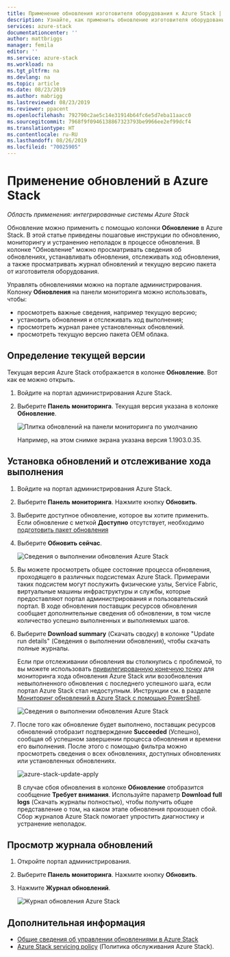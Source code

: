 ```yaml
---
title: Применение обновления изготовителя оборудования к Azure Stack | Документация Майкрософт
description: Узнайте, как применить обновление изготовителя оборудования к Azure Stack.
services: azure-stack
documentationcenter: ''
author: mattbriggs
manager: femila
editor: ''
ms.service: azure-stack
ms.workload: na
ms.tgt_pltfrm: na
ms.devlang: na
ms.topic: article
ms.date: 08/23/2019
ms.author: mabrigg
ms.lastreviewed: 08/23/2019
ms.reviewer: ppacent
ms.openlocfilehash: 792790c2ae5c14e31914b64fc6e5d7eba11aacc0
ms.sourcegitcommit: 7968f9f0946138867323793be9966ee2ef99dcf4
ms.translationtype: HT
ms.contentlocale: ru-RU
ms.lasthandoff: 08/26/2019
ms.locfileid: "70025905"
---
```

# <a name="apply-updates-in-azure-stack"></a>Применение обновлений в Azure Stack

*Область применения: интегрированные системы Azure Stack*

Обновление можно применить с помощью колонки **Обновление** в Azure Stack. В этой статье приведены пошаговые инструкции по обновлению, мониторингу и устранению неполадок в процессе обновления. В колонке "Обновление" можно просматривать сведения об обновлениях, устанавливать обновления, отслеживать ход обновления, а также просматривать журнал обновлений и текущую версию пакета от изготовителя оборудования.

Управлять обновлениями можно на портале администрирования. Колонку **Обновления** на панели мониторинга можно использовать, чтобы:

-   просмотреть важные сведения, например текущую версию;
-   установить обновления и отслеживать ход выполнения;
-   просмотреть журнал ранее установленных обновлений.
-   просмотреть текущую версию пакета OEM облака.

## <a name="determine-the-current-version"></a>Определение текущей версии

Текущая версия Azure Stack отображается в колонке **Обновление**. Вот как ее можно открыть.

1.  Войдите на портал администрирования Azure Stack.

2.  Выберите **Панель мониторинга**. Текущая версия указана в колонке **Обновление**.

    ![Плитка обновлений на панели мониторинга по умолчанию](./media/azure-stack-update-apply/image1.png)

    Например, на этом снимке экрана указана версия 1.1903.0.35.

## <a name="install-updates-and-monitor-progress"></a>Установка обновлений и отслеживание хода выполнения

1.  Войдите на портал администрирования Azure Stack.

2.  Выберите **Панель мониторинга**. Нажмите кнопку **Обновить**.

3.  Выберите доступное обновление, которое вы хотите применить. Если обновление с меткой **Доступно** отсутствует, необходимо [подготовить пакет обновления](azure-stack-update-prepare-package.md)

4.  Выберите **Обновить сейчас**.

    ![Сведения о выполнении обновления Azure Stack](./media/azure-stack-update-apply/image2.png)

5.  Вы можете просмотреть общее состояние процесса обновления, проходящего в различных подсистемах Azure Stack. Примерами таких подсистем могут послужить физические узлы, Service Fabric, виртуальные машины инфраструктуры и службы, которые предоставляют портал администрирования и пользовательский портал. В ходе обновления поставщик ресурсов обновления сообщает дополнительные сведения об обновлении, в том числе количество успешно выполненных и выполняемых шагов.

6.  Выберите **Download summary** (Скачать сводку) в колонке "Update run details" (Сведения о выполнении обновления), чтобы скачать полные журналы.

    Если при отслеживании обновления вы столкнулись с проблемой, то вы можете использовать [привилегированную конечную точку](https://docs.microsoft.com/azure-stack/operator/azure-stack-privileged-endpoint) для мониторинга хода обновления Azure Stack или возобновления невыполненного обновления с последнего успешного шага, если портал Azure Stack стал недоступным. Инструкции см. в разделе [Мониторинг обновлений в Azure Stack с помощью PowerShell](azure-stack-update-monitor.md).

    ![Сведения о выполнении обновления Azure Stack](./media/azure-stack-update-apply/image3.png)

7.  После того как обновление будет выполнено, поставщик ресурсов обновлений отобразит подтверждение **Succeeded** (Успешно), сообщая об успешном завершении процесса обновления и времени его выполнения. После этого с помощью фильтра можно просмотреть сведения о всех обновлениях, доступных обновлениях или установленных обновлениях.

    ![azure-stack-update-apply](./media/azure-stack-update-apply/image4.png)

    В случае сбоя обновления в колонке **Обновление** отобразится сообщение **Требует внимания**. Используйте параметр **Download full logs** (Скачать журналы полностью), чтобы получить общее представление о том, на каком этапе обновления произошел сбой. Сбор журналов Azure Stack помогает упростить диагностику и устранение неполадок.

## <a name="review-update-history"></a>Просмотр журнала обновлений

1.  Откройте портал администрирования.

2.  Выберите **Панель мониторинга**. Нажмите кнопку **Обновить**.

3.  Нажмите **Журнал обновлений**.

    ![Журнал обновления Azure Stack](./media/azure-stack-update-apply/image7.png)

## <a name="next-steps"></a>Дополнительная информация

-   [Общие сведения об управлении обновлениями в Azure Stack](https://docs.microsoft.com/azure-stack/operator/azure-stack-updates)  
-   [Azure Stack servicing policy](https://docs.microsoft.com/azure-stack/operator/azure-stack-servicing-policy) (Политика обслуживания Azure Stack).  
